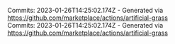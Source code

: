 Commits: 2023-01-26T14:25:02.174Z - Generated via https://github.com/marketplace/actions/artificial-grass
<br>
Commits: 2023-01-26T14:25:02.174Z - Generated via https://github.com/marketplace/actions/artificial-grass
<br>
